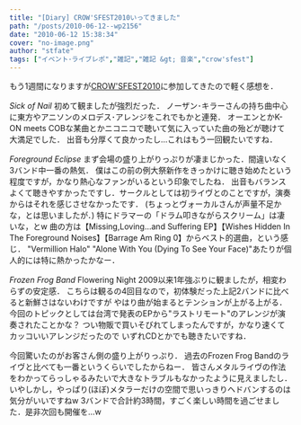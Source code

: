 ```yaml
---
title: "[Diary] CROW'SFEST2010いってきました"
path: "/posts/2010-06-12--wp2156"
date: "2010-06-12 15:38:34"
cover: "no-image.png"
author: "stfate"
tags: ["イベント･ライブレポ","雑記","雑記 &gt; 音楽","crow'sfest"]
---
```



もう1週間になりますが<a href="http://www.crowsclaw.info/live100605/" target="_blank">CROW'SFEST2010</a>に参加してきたので軽く感想を．

<!--more-->
<p style="margin-top:15px"><em>Sick of Nail</em>
初めて観ましたが強烈だった．
ノーザン･キラーさんの持ち曲中心に東方やアニソンのメロデス･アレンジをこれでもかと連発．
オーエンとかK-ON meets COBな某曲とかニコニコで聴いて気に入っていた曲の殆どが聴けて大満足でした．
出音も分厚くて良かったし...これはもう一回観たいですね．</p>

<p style="margin-top:15px"><em>Foreground Eclipse</em>
まず会場の盛り上がりっぷりが凄まじかった．間違いなく3バンド中一番の熱気．
僕はこの前の例大祭新作をきっかけに聴き始めたという程度ですが，かなり熱心なファンがいるという印象でしたね．
出音もバランスよくて聴きやすかったですし．サークルとしては初ライヴとのことですが，演奏からはそれを感じさせなかったです．
(ちょっとヴォーカルさんが声量不足かな，とは思いましたが．)
特にドラマーの「ドラム叩きながらスクリーム」は凄いな，とw
曲の方は【Missing,Loving...and Suffering EP】【Wishes Hidden In The Foreground Noises】【Barrage Am Ring 0】からベスト的選曲，という感じ．
"Vermillion Halo" "Alone With You (Dying To See Your Face)"あたりが個人的には特に熱かったかなー．</p>

<p style="margin-top:15px"><em>Frozen Frog Band</em>
Flowering Night 2009以来1年強ぶりに観ましたが，相変わらずの安定感．
こちらは観るの4回目なので，初体験だった上記2バンドに比べると新鮮さはないわけですが
やはり曲が始まるとテンションが上がる上がる．
今回のトピックとしては台湾で発表のEPから"ラストリモート"のアレンジが演奏されたことかな？
つい物販で買いそびれてしまったんですが，かなり速くてカッコいいアレンジだったので
いずれCDとかでも聴きたいですね．</p>

<p style="margin-top:15px">今回驚いたのがお客さん側の盛り上がりっぷり．
過去のFrozen Frog Bandのライヴと比べても一番というくらいでしたからねー．
皆さんメタルライヴの作法をわかってらっしゃるみたいで大きなトラブルもなかったように見えましたし．
いやしかし，やっぱり(ほぼ)メタラーだけの空間で思いっきりヘドバンするのは気分がいいですねw
3バンドで合計約3時間，すごく楽しい時間を過ごせました．是非次回も開催を…w</p>